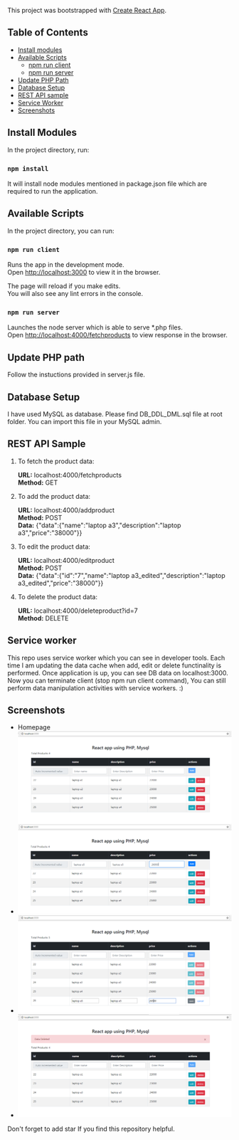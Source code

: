 This project was bootstrapped with [Create React App](https://github.com/facebookincubator/create-react-app).

## Table of Contents

- [Install modules](#install-modules)
- [Available Scripts](#available-scripts)
  - [npm run client](#npm-run-client)
  - [npm run server](#npm-run-server)
- [Update PHP Path](#update-php-path)
- [Database Setup](#database-setup)
- [REST API sample](#rest-api-sample)
- [Service Worker](#service-worker)
- [Screenshots](#screenshots)

## Install Modules

In the project directory, run: 

### `npm install`

It will install node modules mentioned in package.json file which are required to run the application.

## Available Scripts

In the project directory, you can run:

### `npm run client`

Runs the app in the development mode.<br>
Open [http://localhost:3000](http://localhost:3000) to view it in the browser.

The page will reload if you make edits.<br>
You will also see any lint errors in the console.

### `npm run server`

Launches the node server which is able to serve *.php files.<br>
Open [http://localhost:4000/fetchproducts](http://localhost:4000/fetchproducts) to view response in the browser.

## Update PHP path

Follow the instuctions provided in server.js file.

## Database Setup

I have used MySQL as database. Please find DB_DDL_DML.sql file at root folder. You can import this file in your MySQL admin.

## REST API Sample

  1. To fetch the product data:
     
     <b>URL:</b> localhost:4000/fetchproducts<br>
     <b>Method:</b> GET

  2. To add the product data:

     <b>URL:</b> localhost:4000/addproduct<br>
     <b>Method:</b> POST<br>
     <b>Data:</b> {"data":{"name":"laptop a3","description":"laptop a3","price":"38000"}}

  3. To edit the product data:

     <b>URL:</b> localhost:4000/editproduct<br>
     <b>Method:</b> POST<br>
     <b>Data:</b> {"data":{"id":"7","name":"laptop a3_edited","description":"laptop a3_edited","price":"38000"}}

  4. To delete the product data:

     <b>URL:</b> localhost:4000/deleteproduct?id=7<br>
     <b>Method:</b> DELETE

## Service worker

This repo uses service worker which you can see in developer tools. Each time I am updating the data cache when add, edit or delete functinality is performed. Once application is up, you can see DB data on localhost:3000. Now you can terminate client (stop npm run client command), You can still perform data manipulation activities with service workers. :)


## Screenshots

- Homepage ![Homepage](demo-images/homepage.PNG)
- ![AddRow](demo-images/add_row.PNG)
- ![EditRow](demo-images/edit_row.PNG)
- ![DeleteRow](demo-images/delete_row.PNG)


Don't forget to add star If you find this repository helpful.